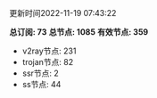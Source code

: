 更新时间2022-11-19 07:43:22

**总订阅: 73**
**总节点: 1085**
**有效节点: 359**
- v2ray节点: 231
- trojan节点: 82
- ssr节点: 2
- ss节点: 44

